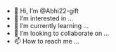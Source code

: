 - 👋 Hi, I’m @Abhi22-gift
- 👀 I’m interested in ...
- 🌱 I’m currently learning ...
- 💞️ I’m looking to collaborate on ...
- 📫 How to reach me ...

<!---
Abhi22-gift/Abhi22-gift is a ✨ special ✨ repository because its `README.md` (this file) appears on your GitHub profile.
You can click the Preview link to take a look at your changes.
--->
